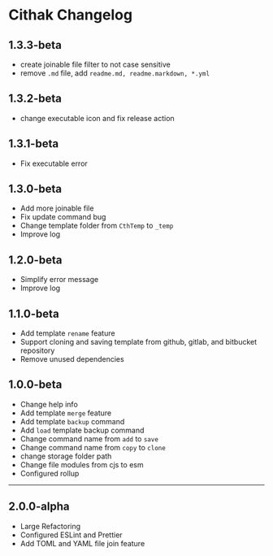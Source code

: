 # Cithak Changelog

## 1.3.3-beta

- create joinable file filter to not case sensitive
- remove `.md` file, add `readme.md, readme.markdown, *.yml`

## 1.3.2-beta

- change executable icon and fix release action

## 1.3.1-beta

- Fix executable error

## 1.3.0-beta

- Add more joinable file
- Fix update command bug
- Change template folder from `CthTemp` to `_temp`
- Improve log

## 1.2.0-beta

- Simplify error message
- Improve log

## 1.1.0-beta

- Add template `rename` feature
- Support cloning and saving template from github, gitlab, and bitbucket repository
- Remove unused dependencies

## 1.0.0-beta

- Change help info
- Add template `merge` feature
- Add template `backup` command
- Add `load` template backup command
- Change command name from `add` to `save`
- Change command name from `copy` to `clone`
- change storage folder path
- Change file modules from cjs to esm
- Configured rollup

---

## 2.0.0-alpha

- Large Refactoring
- Configured ESLint and Prettier
- Add TOML and YAML file join feature
